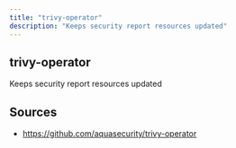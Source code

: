 ```yaml
---
title: "trivy-operator"
description: "Keeps security report resources updated"
---
```


## trivy-operator

Keeps security report resources updated

## Sources

- https://github.com/aquasecurity/trivy-operator
